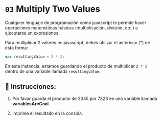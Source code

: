 # `03` Multiply Two Values

Cualquier lenguaje de programación como javascript te permite hacer operaciones matemáticas básicas (multiplicación, división, etc.) a ejecutarse en expresiones.

Para multiplicar 2 valores en javascript, debes utilizar el asterisco (*) de esta forma:

```js
var resultingValue = 2 * 3;
```

En esta instancia, estamos guardando el producto de multiplicar `2 * 3` dentro de una variable llamada `resultingValue`.

## 📝  Instrucciones:

1. Por favor guarda el producto de 2345 por 7323 en una variable llamada **variablesAreCool**.

2. Imprime el resultado en la consola.